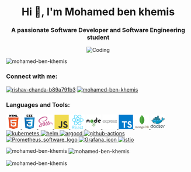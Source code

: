 <h1 align="center">Hi 👋, I'm Mohamed ben khemis</h1>
<h3 align="center">A passionate Software Developer and  Software Engineering student </h3>
<p align="center">
<img  alt="Coding" width="540" height="360" src="https://media.giphy.com/media/qgQUggAC3Pfv687qPC/giphy.gif">
</P>


<p align="left"> <img src="https://komarev.com/ghpvc/?username=mohamed-ben-khemis&label=Profile%20views&color=0e75b6&style=flat" alt="mohamed-ben-khemis" /> </p>

<h3 align="left">Connect with me:</h3>
<p align="left">
<a href="https://www.linkedin.com/in/mohamed-ben-khemis/" target="blank"><img align="center" src="https://raw.githubusercontent.com/rahuldkjain/github-profile-readme-generator/master/src/images/icons/Social/linked-in-alt.svg" alt="rishav-chanda-b89a791b3" height="30" width="40" /></a>
<a href="https://twitter.com/Mohamedbk47" target="blank"><img align="center" src="https://raw.githubusercontent.com/rahuldkjain/github-profile-readme-generator/master/src/images/icons/Social/twitter.svg" alt="mohamed-ben-khemis" height="30" width="40" /></a>

</p>


<h3 align="left">Languages and Tools:</h3>
<p align="left">
  <a href="https://www.w3.org/html/" target="_blank" rel="noreferrer">
    <img src="https://raw.githubusercontent.com/devicons/devicon/master/icons/html5/html5-original-wordmark.svg" alt="html5" width="40" height="40"/>
  </a>
  <a href="https://www.w3schools.com/css/" target="_blank" rel="noreferrer">
    <img src="https://raw.githubusercontent.com/devicons/devicon/master/icons/css3/css3-original-wordmark.svg" alt="css3" width="40" height="40"/>
  </a>
  <a href="https://sass-lang.com" target="_blank" rel="noreferrer">
    <img src="https://raw.githubusercontent.com/devicons/devicon/master/icons/sass/sass-original.svg" alt="sass" width="40" height="40"/>
  </a>
  <a href="https://developer.mozilla.org/en-US/docs/Web/JavaScript" target="_blank" rel="noreferrer">
    <img src="https://raw.githubusercontent.com/devicons/devicon/master/icons/javascript/javascript-original.svg" alt="javascript" width="40" height="40"/>
  </a>
  <a href="https://reactjs.org/" target="_blank" rel="noreferrer">
    <img src="https://raw.githubusercontent.com/devicons/devicon/master/icons/react/react-original-wordmark.svg" alt="react" width="40" height="40"/>
  </a>
  <a href="https://nodejs.org" target="_blank" rel="noreferrer">
    <img src="https://raw.githubusercontent.com/devicons/devicon/master/icons/nodejs/nodejs-original-wordmark.svg" alt="nodejs" width="40" height="40"/>
  </a>
  <a href="https://expressjs.com" target="_blank" rel="noreferrer">
    <img src="https://raw.githubusercontent.com/devicons/devicon/master/icons/express/express-original-wordmark.svg" alt="express" width="40" height="40"/>
  </a>
  <a href="https://www.typescriptlang.org/" target="_blank" rel="noreferrer">
    <img src="https://raw.githubusercontent.com/devicons/devicon/master/icons/typescript/typescript-original.svg" alt="typescript" width="40" height="40"/>
  </a>
  <a href="https://www.mongodb.com/" target="_blank" rel="noreferrer">
    <img src="https://raw.githubusercontent.com/devicons/devicon/master/icons/mongodb/mongodb-original-wordmark.svg" alt="mongodb" width="40" height="40"/>
  </a>
  <a href="https://www.docker.com/" target="_blank" rel="noreferrer"> 
    <img src="https://raw.githubusercontent.com/devicons/devicon/master/icons/docker/docker-original-wordmark.svg" alt="docker" width="40" height="40"/> 
  </a>
  <a href="https://kubernetes.io" target="_blank" rel="noreferrer"> 
    <img src="https://www.vectorlogo.zone/logos/kubernetes/kubernetes-icon.svg" alt="kubernetes" width="40" height="40"/> 
  </a>
  <a href="https://helm.sh" target="_blank" rel="noreferrer"> 
    <img src="https://helm.sh/img/helm.svg" alt="helm" width="40" height="40"/> 
  </a>
  <a href="https://argoproj.github.io/argo-cd/" target="_blank" rel="noreferrer"> 
    <img src="https://argo-cd.readthedocs.io/en/stable/assets/logo.png" alt="argocd" width="40" height="40"/> 
  </a>
  <a href="https://github.com/features/actions" target="_blank" rel="noreferrer"> 
    <img src="https://seeklogo.com/images/G/github-actions-logo-031704BDC6-seeklogo.com.png" alt="github-actions" width="40" height="40"/> 
  </a>
  <a href="https://grafana.com" target="_blank" rel="noreferrer"> 
    <img src="https://upload.wikimedia.org/wikipedia/commons/3/38/Prometheus_software_logo.svg" alt="Prometheus_software_logo" width="40" height="40"/> 
  </a>
  <a href="https://prometheus.io" target="_blank" rel="noreferrer"> 
    <img src="https://upload.wikimedia.org/wikipedia/commons/3/3b/Grafana_icon.svg" alt="Grafana_icon" width="40" height="40"/> 
  </a>
  <a href="https://istio.io" target="_blank" rel="noreferrer"> 
    <img src="https://upload.wikimedia.org/wikipedia/commons/a/a1/Istio-bluelogo-nobackground-unframed.svg" alt="istio" width="40" height="40"/> 
  </a>
</p>
  
  
<p><img align="left" src="https://github-readme-stats.vercel.app/api/top-langs?username=mohamed-ben-khemis&show_icons=true&locale=en&layout=compact&theme=tokyonight" alt="mohamed-ben-khemis" /></p>

<p>&nbsp;<img align="center" src="https://github-readme-stats.vercel.app/api?username=mohamed-ben-khemis&show_icons=true&locale=en&theme=tokyonight" alt="mohamed-ben-khemis" /></p>

<p><img align="center" src="https://github-readme-streak-stats.herokuapp.com/?user=mohamed-ben-khemis&&theme=tokyonight" alt="mohamed-ben-khemis" /></p>
